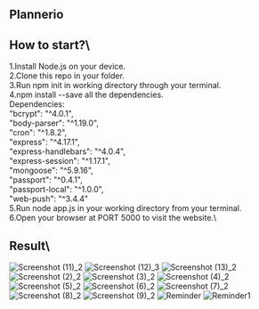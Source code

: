 ## Plannerio
 
## How to start?\
 1.Install Node.js on your device.\
 2.Clone this repo in your folder.\
 3.Run npm init in working directory through your terminal.\
 4.npm install --save all the dependencies.\
   Dependencies:\
    "bcrypt": "^4.0.1",\
    "body-parser": "^1.19.0",\
    "cron": "^1.8.2",\
    "express": "^4.17.1",\
    "express-handlebars": "^4.0.4",\
    "express-session": "^1.17.1",\
    "mongoose": "^5.9.16",\
    "passport": "^0.4.1",\
    "passport-local": "^1.0.0",\
    "web-push": "^3.4.4"\
  5.Run node app.js in your working directory from your terminal.\
  6.Open your browser at PORT 5000 to visit the website.\
  
 ## Result\
 
 ![Screenshot (11)_2](https://user-images.githubusercontent.com/59260326/86240775-6d974800-bbbf-11ea-9727-9e440b9c1c3e.png)
![Screenshot (12)_3](https://user-images.githubusercontent.com/59260326/86240806-79830a00-bbbf-11ea-9a21-6ebe05e78053.png)
![Screenshot (13)_2](https://user-images.githubusercontent.com/59260326/86240818-7ee05480-bbbf-11ea-896c-b740207e4bdb.png)
![Screenshot (2)_2](https://user-images.githubusercontent.com/59260326/86240825-8273db80-bbbf-11ea-874a-a54faaa4829f.png)
![Screenshot (3)_2](https://user-images.githubusercontent.com/59260326/86240836-856ecc00-bbbf-11ea-87be-849ced9495d8.png)
![Screenshot (4)_2](https://user-images.githubusercontent.com/59260326/86240844-87388f80-bbbf-11ea-802b-ffae4f59aaed.png)
![Screenshot (5)_2](https://user-images.githubusercontent.com/59260326/86240846-8869bc80-bbbf-11ea-91c5-de31b0ad0dd7.png)
![Screenshot (6)_2](https://user-images.githubusercontent.com/59260326/86240853-89025300-bbbf-11ea-899b-4959b72da5cd.png)
![Screenshot (7)_2](https://user-images.githubusercontent.com/59260326/86240857-8a338000-bbbf-11ea-9a16-938c2e2878ff.png)
![Screenshot (8)_2](https://user-images.githubusercontent.com/59260326/86240859-8bfd4380-bbbf-11ea-93ec-cce689a2d2fc.png)
![Screenshot (9)_2](https://user-images.githubusercontent.com/59260326/86240865-8d2e7080-bbbf-11ea-9b1b-0c99f7d2049e.png)
![Reminder](https://user-images.githubusercontent.com/59260326/86240876-90296100-bbbf-11ea-8f51-26cf4c066aa5.JPG)
![Reminder1](https://user-images.githubusercontent.com/59260326/86240872-8e5f9d80-bbbf-11ea-9bbe-3b4330a0b8f3.png)
 
 
 
